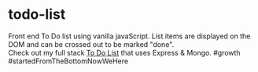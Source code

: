 # todo-list

Front end To Do list using vanilla javaScript. List items are displayed on the DOM and can be crossed out to be marked "done". </br>
Check out my full stack [To Do List](https://github.com/InPen/toDo-advanced) that uses Express & Mongo. #growth #startedFromTheBottomNowWeHere
